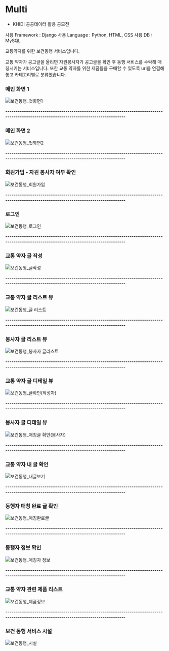 # Multi
* KHIDI 공공데이터 활용 공모전

사용 Framework : Django
사용 Language : Python, HTML, CSS
사용 DB : MySQL
  
교통약자를 위한 보건동행 서비스입니다.

교통 약자가 공고글을 올리면 자원봉사자가 공고글을 확인 후 동행 서비스를 수락해 매칭시키는 서비스입니다.
또한 교통 약자를 위한 제품들을 구매할 수 있도록 url을 연결해놓고 카테고리별로 분류했습니다.

### 메인 화면 1
![보건동행_첫화면1](https://github.com/user-attachments/assets/65933619-0538-4720-b884-ee5134ec8a3d)

**--------------------------------------------------------------------------------------------------------------------------------------**
### 메인 화면 2
![보건동행_첫화면2](https://github.com/user-attachments/assets/72991c94-16b1-4ce5-aaba-b0210c60285c)

**--------------------------------------------------------------------------------------------------------------------------------------**
### 회원가입 - 자원 봉사자 여부 확인
![보건동행_회원가입](https://github.com/user-attachments/assets/5970cc0f-4ba2-4fed-831f-73ac14f0da0b)

**--------------------------------------------------------------------------------------------------------------------------------------**
### 로그인
![보건동행_로그인](https://github.com/user-attachments/assets/ff6a381b-ae83-4aed-903e-5cfdf06ff1fe)

**--------------------------------------------------------------------------------------------------------------------------------------**

### 교통 약자 글 작성
![보건동행_글작성](https://github.com/user-attachments/assets/e446f683-b555-4332-a2fa-63af01615711)

**--------------------------------------------------------------------------------------------------------------------------------------**

### 교통 약자 글 리스트 뷰
![보건동행_글 리스트](https://github.com/user-attachments/assets/049648cc-215e-4c26-91dc-b749705b2a4e)

**--------------------------------------------------------------------------------------------------------------------------------------**

### 봉사자 글 리스트 뷰
![보건동행_봉사자 글리스트](https://github.com/user-attachments/assets/81fd39b6-0e25-4c41-8e89-a9fda4d0c6dd)

**--------------------------------------------------------------------------------------------------------------------------------------**

### 교통 약자 글 디테일 뷰
![보건동행_글확인(작성자)](https://github.com/user-attachments/assets/19095cba-a57b-469c-8acc-c74af5746356)

**--------------------------------------------------------------------------------------------------------------------------------------**

### 봉사자 글 디테일 뷰
![보건동행_매칭글 확인(봉사자)](https://github.com/user-attachments/assets/c5962a04-5ea0-4a25-99a8-e6b5a9d348ef)

**--------------------------------------------------------------------------------------------------------------------------------------**

### 교통 약자 내 글 확인
![보건동행_내글보기](https://github.com/user-attachments/assets/09ad3739-dbb8-4d65-9e67-4cd1b2e198db)

**--------------------------------------------------------------------------------------------------------------------------------------**

### 동행자 매칭 완료 글 확인
![보건동행_매칭완료글](https://github.com/user-attachments/assets/dd3d709f-1eb2-49ea-94b6-09aba7c1b71c)

**--------------------------------------------------------------------------------------------------------------------------------------**

### 동행자 정보 확인
![보건동행_매칭자 정보](https://github.com/user-attachments/assets/8c46287a-908c-482f-ae27-841c3c14f634)

**--------------------------------------------------------------------------------------------------------------------------------------**

### 교통 약자 관련 제품 리스트
![보건동행_제품정보](https://github.com/user-attachments/assets/56f3a869-42c5-4d0f-8be0-aed7b2cb9c1e)

**--------------------------------------------------------------------------------------------------------------------------------------**

### 보건 동행 서비스 시설
![보건동행_시설](https://github.com/user-attachments/assets/31f3defe-7ae3-448b-9dbb-d8fbb08e5f55)
